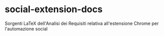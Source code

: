 # social-extension-docs
Sorgenti LaTeX dell'Analisi dei Requisiti relativa all'estensione Chrome per l'automazione social 
